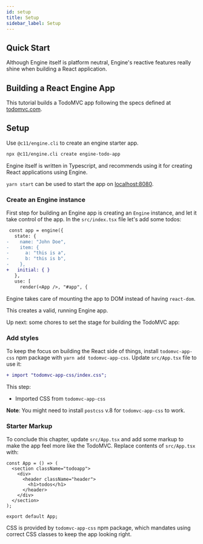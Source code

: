 ```yaml
---
id: setup
title: Setup
sidebar_label: Setup
---
```


## Quick Start

Although Engine itself is platform neutral, Engine's reactive features really
shine when building a React application.

## Building a React Engine App

This tutorial builds a TodoMVC app following the specs defined at
[todomvc.com](http://todomvc.com/).

## Setup

Use `@c11/engine.cli` to create an engine starter app.

```sh
npx @c11/engine.cli create engine-todo-app
```

Engine itself is written in Typescript, and recommends using it for creating
React applications using Engine.

`yarn start` can be used to start the app on
[localhost:8080](http://localhost:8080).

### Create an Engine instance

First step for building an Engine app is creating an `Engine` instance, and let
it take control of the app. In the `src/index.tsx` file let's add some todos:

```diff
 const app = engine({
   state: {
-    name: "John Doe",
-    item: {
-      a: "this is a",
-      b: "this is b",
-    },
+   initial: { }
   },
   use: [
     render(<App />, "#app", {
```

Engine takes care of mounting the app to DOM instead of having `react-dom`.

This creates a valid, running Engine app.

Up next: some chores to set the stage for building the TodoMVC app:

### Add styles

To keep the focus on building the React side of things, install
`todomvc-app-css` npm package with `yarn add todomvc-app-css`. Update
`src/App.tsx` file to use it:

```diff
+ import "todomvc-app-css/index.css";
```

This step:

- Imported CSS from `todomvc-app-css`

**Note**: You might need to install `postcss` v.8 for `todomvc-app-css` to work.

### Starter Markup

To conclude this chapter, update `src/App.tsx` and add some markup to make the
app feel more like the TodoMVC. Replace contents of `src/App.tsx` with:

```tsx
const App = () => (
  <section className="todoapp">
    <div>
      <header className="header">
        <h1>todos</h1>
      </header>
    </div>
  </section>
);

export default App;
```

CSS is provided by `todomvc-app-css` npm package, which mandates using correct
CSS classes to keep the app looking right.
